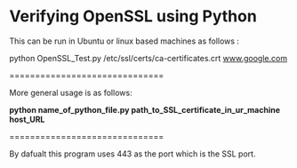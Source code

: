 Verifying OpenSSL using Python
==============================

This can be run in Ubuntu or linux based machines as follows :

python OpenSSL_Test.py /etc/ssl/certs/ca-certificates.crt www.google.com

==============================

More general usage is as follows:

<b>python name_of_python_file.py path_to_SSL_certificate_in_ur_machine host_URL </b>

==============================

By dafualt this program uses 443 as the port which is the SSL port.



